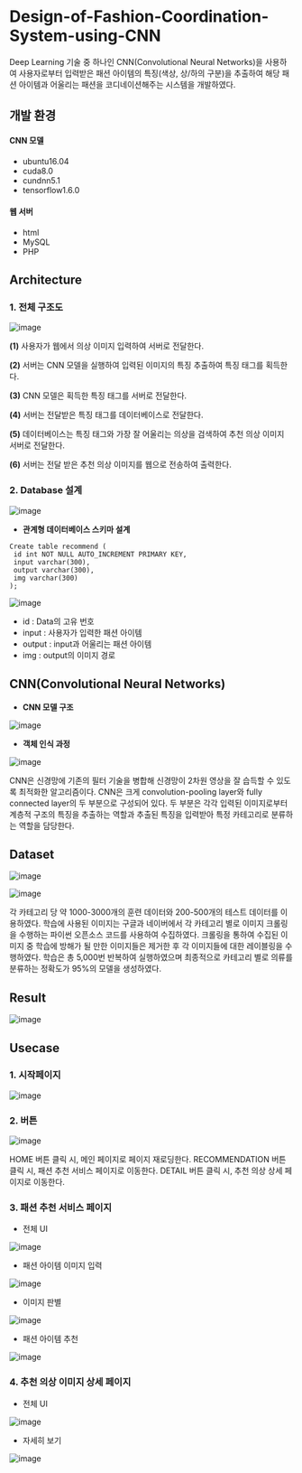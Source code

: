 # Design-of-Fashion-Coordination-System-using-CNN

Deep Learning 기술 중 하나인 CNN(Convolutional Neural Networks)을 사용하여 사용자로부터 입력받은 패션 아이템의 특징(색상, 상/하의 구분)을 추출하여 해당 패션 아이템과 어울리는 패션을 코디네이션해주는 시스템을 개발하였다.


## 개발 환경

#### CNN 모델 
- ubuntu16.04
- cuda8.0
- cundnn5.1
- tensorflow1.6.0


#### 웹 서버
- html
- MySQL
- PHP


## Architecture

### 1. 전체 구조도

![image](https://user-images.githubusercontent.com/53864655/72071935-3e9aca80-3330-11ea-9d66-095121c5a036.png)

**(1)** 사용자가 웹에서 의상 이미지 입력하여 서버로 전달한다.

**(2)** 서버는 CNN 모델을 실행하여 입력된 이미지의 특징 추출하여 특징 태그를 획득한다.

**(3)** CNN 모델은 획득한 특징 태그를 서버로 전달한다.

**(4)** 서버는 전달받은 특징 태그를 데이터베이스로 전달한다.

**(5)** 데이터베이스는 특징 태그와 가장 잘 어울리는 의상을 검색하여 추천 의상 이미지 서버로 전달한다.

**(6)** 서버는 전달 받은 추천 의상 이미지를 웹으로 전송하여 출력한다.


### 2. Database 설계

![image](https://user-images.githubusercontent.com/53864655/72071438-22e2f480-332f-11ea-8f46-410cf2df6318.png)

* **관계형 데이터베이스 스키마 설계**
``` 
Create table recommend (
 id int NOT NULL AUTO_INCREMENT PRIMARY KEY,
 input varchar(300),
 output varchar(300),
 img varchar(300)
); 
```

![image](https://user-images.githubusercontent.com/53864655/72071461-342c0100-332f-11ea-9e28-cf9909602e18.png)

* id : Data의 고유 번호
* input : 사용자가 입력한 패션 아이템
* output : input과 어울리는 패션 아이템
* img : output의 이미지 경로


## CNN(Convolutional Neural Networks)

* **CNN 모델 구조**

![image](https://user-images.githubusercontent.com/53864655/72241451-40afa280-362a-11ea-939c-5a27b7eb0bb5.png)

* **객체 인식 과정**

![image](https://user-images.githubusercontent.com/53864655/72241455-4311fc80-362a-11ea-8177-9d057714f9c7.png)

CNN은 신경망에 기존의 필터 기술을 병합해 신경망이 2차원 영상을 잘 습득할 수 있도록 최적화한 알고리즘이다. CNN은 크게 convolution-pooling layer와 fully connected layer의 두 부분으로 구성되어 있다. 두 부분은 각각 입력된 이미지로부터 계층적 구조의 특징을 추출하는 역할과 추출된 특징을 입력받아 특정 카테고리로 분류하는 역할을 담당한다.


## Dataset

![image](https://user-images.githubusercontent.com/53864655/72070816-bfa49280-332d-11ea-8abe-00e43af60a69.png)

![image](https://user-images.githubusercontent.com/53864655/72071505-486ffe00-332f-11ea-8a0b-68ffe04590ac.png) 

각 카테고리 당 약 1000-3000개의 훈련 데이터와 200-500개의 테스트 데이터를 이용하였다. 학습에 사용된 이미지는 구글과 네이버에서 각 카테고리 별로 이미지 크롤링을 수행하는 파이썬 오픈소스 코드를 사용하여 수집하였다. 크롤링을 통하여 수집된 이미지 중 학습에 방해가 될 만한 이미지들은 제거한 후 각 이미지들에 대한 레이블링을 수행하였다. 학습은 총 5,000번 반복하여 실행하였으며 최종적으로 카테고리 별로 의류를 분류하는 정확도가 95%의 모델을 생성하였다.

## Result

![image](https://user-images.githubusercontent.com/53864655/72070871-e1057e80-332d-11ea-9abe-f1e83cbe6b4b.png)

## Usecase

### 1. 시작페이지

![image](https://user-images.githubusercontent.com/53864655/72071144-7a349500-332e-11ea-9e55-22257b54a156.png)

### 2. 버튼

![image](https://user-images.githubusercontent.com/53864655/72071210-9c2e1780-332e-11ea-8bd7-1cb0f4253963.png)

HOME 버튼 클릭 시, 메인 페이지로 페이지 재로딩한다.
RECOMMENDATION 버튼 클릭 시, 패션 추천 서비스 페이지로 이동한다.
DETAIL 버튼 클릭 시, 추천 의상 상세 페이지로 이동한다.

### 3. 패션 추천 서비스 페이지

* 전체 UI

![image](https://user-images.githubusercontent.com/53864655/72071226-a6e8ac80-332e-11ea-93ff-323777564456.png)

* 패션 아이템 이미지 입력

![image](https://user-images.githubusercontent.com/53864655/72071273-bbc54000-332e-11ea-88fc-44d67339d12b.png)

* 이미지 판별

![image](https://user-images.githubusercontent.com/53864655/72071314-d992a500-332e-11ea-9c93-27ecdaff4b64.png)

* 패션 아이템 추천

![image](https://user-images.githubusercontent.com/53864655/72071341-ea431b00-332e-11ea-825c-64cb7617568a.png)

### 4. 추천 의상 이미지 상세 페이지

* 전체 UI

![image](https://user-images.githubusercontent.com/53864655/72071373-fa5afa80-332e-11ea-9146-c1776d1e88e2.png)

* 자세히 보기

![image](https://user-images.githubusercontent.com/53864655/72071399-0ba40700-332f-11ea-859e-396fa99fe382.png)


